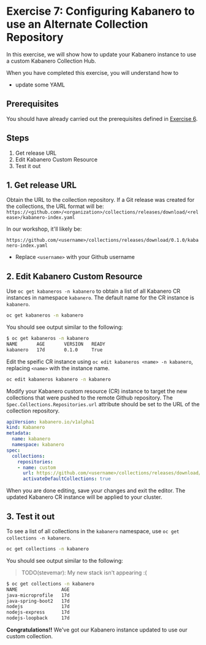 # Exercise 7: Configuring Kabanero to use an Alternate Collection Repository

In this exercise, we will show how to update your Kabanero instance to use a custom Kabanero Collection Hub.

When you have completed this exercise, you will understand how to

* update some YAML

## Prerequisites

You should have already carried out the prerequisites defined in [Exercise 6](workshop/exercise-6/README.md).

## Steps

1. Get release URL
2. Edit Kabanero Custom Resource
3. Test it out

## 1. Get release URL

Obtain the URL to the collection repository. If a Git release was created for the collections, the URL format will be: `https://<github.com>/<organization>/collections/releases/download/<release>/kabanero-index.yaml`

In our workshop, it'll likely be:

`https://github.com/<username>/collections/releases/download/0.1.0/kabanero-index.yaml`

* Replace `<username>` with your Github username

## 2. Edit Kabanero Custom Resource

Use `oc get kabaneros -n kabanero` to obtain a list of all Kabanero CR instances in namespace `kabanero`. The default name for the CR instance is `kabanero`.

```bash
oc get kabaneros -n kabanero
```

You should see output similar to the following:

```bash
$ oc get kabaneros -n kabanero
NAME       AGE       VERSION   READY
kabanero   17d       0.1.0     True
```

Edit the speific CR instance using `oc edit kabaneros <name> -n kabanero`, replacing `<name>` with the instance name.

```bash
oc edit kabaneros kabanero -n kabanero
```

Modify your Kabanero custom resource (CR) instance to target the new collections that were pushed to the remote Github repository. The `Spec.Collections.Repositories.url` attribute should be set to the URL of the collection repository.

```yaml
apiVersion: kabanero.io/v1alpha1
kind: Kabanero
metadata:
  name: kabanero
  namespace: kabanero
spec:
  collections:
    repositories:
    - name: custom
      url: https://github.com/<username>/collections/releases/download/0.1.0/kabanero-index.yaml
      activateDefaultCollections: true
```

When you are done editing, save your changes and exit the editor. The updated Kabanero CR instance will be applied to your cluster.

## 3. Test it out

To see a list of all collections in the `kabanero` namespace, use `oc get collections -n kabanero`.

```bash
oc get collections -n kabanero
```

You should see output similar to the following:

> TODO(stevemar): My new stack isn't appearing :(

```bash
$ oc get collections -n kabanero
NAME                AGE
java-microprofile   17d
java-spring-boot2   17d
nodejs              17d
nodejs-express      17d
nodejs-loopback     17d
```

**Congratulations!!** We've got our Kabanero instance updated to use our custom collection.
